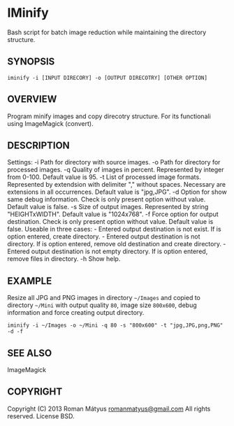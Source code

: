 IMinify
=======
Bash script for batch image reduction while maintaining the directory structure.
 
SYNOPSIS
--------

	iminify -i [INPUT DIRECORY] -o [OUTPUT DIRECOTRY] [OTHER OPTION]
 
OVERVIEW
--------
Program minify images and copy direcotry structure. For its functionali using ImageMagick (convert).
 
DESCRIPTION
-----------
Settings:
-i	Path for directory with source images.
-o	Path for directory for processed images.
-q	Quality of images in percent. Represented by integer from 0-100. Default value is 95.
-t	List of processed image formats. Represented by extendsion with delimiter "," without spaces. Necessary are extensions in all occurrences. Default value is "jpg,JPG".
-d	Option for show same debug information. Check is only present option without value. Default value is false.
-s	Size of output images. Represented by string "HEIGHTxWIDTH". Default value is "1024x768".
-f	Force option for output destination. Check is only present option without value. Default value is false. Useable in three cases:
	- Entered output destination is not exist. If is option entered, create directory.
	- Entered output destination is not directory. If is option entered, remove old destination and create directory.
	- Entered output destination is not empty directory. If is option entered, remove files in directory.
-h	Show help.

EXAMPLE
-------
Resize all JPG and PNG images in directory `~/Images` and copied to directory `~/Mini` with output quality `80`, image size `800x600`, debug information and force creating output directory.

	iminify -i ~/Images -o ~/Mini -q 80 -s "800x600" -t "jpg,JPG,png,PNG" -d -f

SEE ALSO
--------
ImageMagick
 
COPYRIGHT
---------
Copyright (C) 2013 Roman Mátyus <romanmatyus@gmail.com>
All rights reserved.
License BSD.
